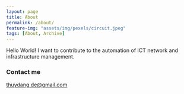 ```yaml
---
layout: page
title: About
permalink: /about/
feature-img: "assets/img/pexels/circuit.jpeg"
tags: [About, Archive]
---
```


Hello World! I want to contribute to the automation of ICT network and infrastructure management.

### Contact me

[thuydang.de@gmail.com](mailto:thuydang.de@gmail.com)
